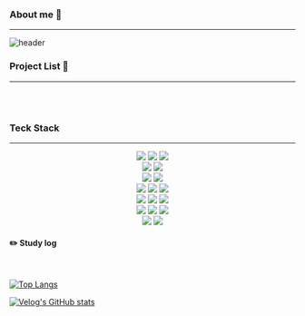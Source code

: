 ### About me 👋
- - -
![header](https://capsule-render.vercel.app/api?type=cylinder&color=000000&height=150&section=header&text=JB&fontColor=ffffff&fontSize=60&animation=fadeIn&fontAlignY=55)

### Project List 📃
- - -

  
 <br/>
 <br/>
  
### Teck Stack
- - -  
<div align="center">

  
<img src="https://img.shields.io/badge/Python-3776AB?style=for-the-badge&logo=Python&logoColor=white">
<img src="https://img.shields.io/badge/Django-092E20?style=for-the-badge&logo=django&logoColor=white">
<img src="https://img.shields.io/badge/Docker-2496ED?style=for-the-badge&logo=docker&logoColor=white"> <br>
<img src="https://img.shields.io/badge/AWS-232F3E?style=for-the-badge&logo=amazonaws&logoColor=white">
<img src="https://img.shields.io/badge/GCP-4285F4?style=for-the-badge&logo=googlecloud&logoColor=white"> <br>
<img src="https://img.shields.io/badge/MySQL-4479A1?style=for-the-badge&logo=MySQL&logoColor=white">
<img src="https://img.shields.io/badge/Oracle-F80000?style=for-the-badge&logo=Oracle&logoColor=white"> <br>
<img src="https://img.shields.io/badge/linux-FCC624?style=for-the-badge&logo=linux&logoColor=white"> 
<img src="https://img.shields.io/badge/ubuntu-E95420?style=for-the-badge&logo=ubuntu&logoColor=white"> 
<img src="https://img.shields.io/badge/centos-262577?style=for-the-badge&logo=centos&logoColor=white">  <br>
<img src="https://img.shields.io/badge/Airflow-232F3E?style=for-the-badge&logo=Amazon aws&logoColor=white">
<img src="https://img.shields.io/badge/Hadoop-2C2255?style=for-the-badge&logo=Eclipse%20IDE&logoColor=white">
<img src="https://img.shields.io/badge/Spark-2C2255?style=for-the-badge&logo=Eclipse%20IDE&logoColor=white"> <br>
<img src="https://img.shields.io/badge/github-181717?style=for-the-badge&logo=github&logoColor=white">
<img src="https://img.shields.io/badge/slack-4A154B?style=for-the-badge&logo=slack&logoColor=white">
<img src="https://img.shields.io/badge/notion-000000?style=for-the-badge&logo=notion&logoColor=white"> <br>
<img src="https://img.shields.io/badge/VSCode-007ACC?style=for-the-badge&logo=VisualStudioCode&logoColor=white"> 
<img src="https://img.shields.io/badge/jupyter-F37626?style=for-the-badge&logo=jupyter&logoColor=white">


</div>

 
#### :pencil2: Study log
 
  <br/>
  
[![Top Langs](https://github-readme-stats.vercel.app/api/top-langs/?username=893107&layout=compact)](https://github.com/anuraghazra/github-readme-stats)
  
[![Velog's GitHub stats](https://velog-readme-stats.vercel.app/api?name=somm&color=dark)](https://velog.io/@nbac406)
</div>
